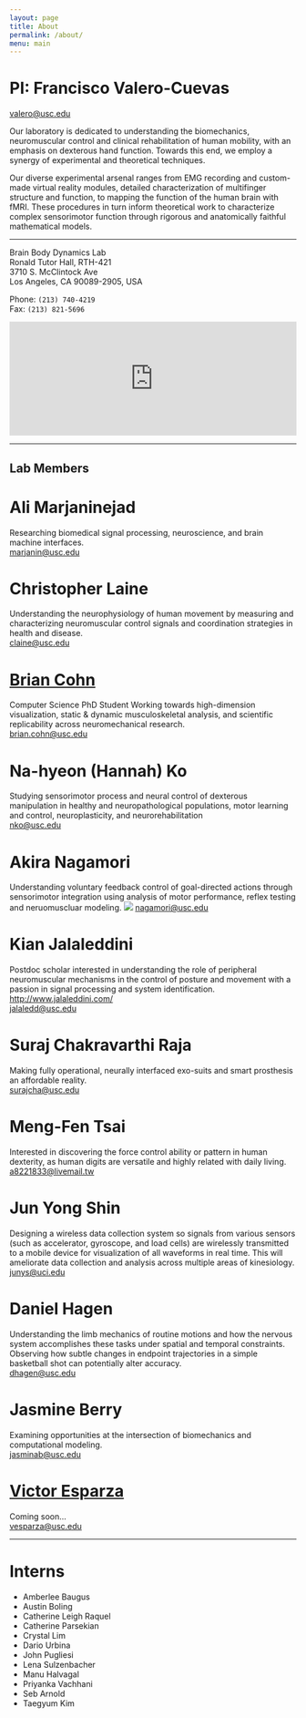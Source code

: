 ```yaml
---
layout: page
title: About
permalink: /about/
menu: main
---
```


# PI: Francisco Valero-Cuevas
valero@usc.edu


Our laboratory is dedicated to understanding the biomechanics, neuromuscular control and clinical rehabilitation of human mobility, with an emphasis on dexterous hand function. Towards this end, we employ a synergy of experimental and theoretical techniques.

Our diverse experimental arsenal ranges from EMG recording and custom-made virtual reality modules, detailed characterization of multifinger structure and function, to mapping the function of the human brain with fMRI. These procedures in turn inform theoretical work to characterize complex sensorimotor function through rigorous and anatomically faithful mathematical models.


-------------------------------------------  


Brain Body Dynamics Lab  
Ronald Tutor Hall, RTH-421  
3710 S. McClintock Ave  
Los Angeles, CA 90089-2905, USA 

Phone: `(213) 740-4219`  
Fax: `(213) 821-5696` 

<iframe src="https://www.google.com/maps/embed?pb=!1m18!1m12!1m3!1d3306.924975500565!2d-118.29214788478588!3d34.02013668061464!2m3!1f0!2f0!3f0!3m2!1i1024!2i768!4f13.1!3m3!1m2!1s0x80c2c7fc9ad4d9bd%3A0x7f0dfd17fcb6ec29!2s3710+McClintock+Ave%2C+Los+Angeles%2C+CA+90089!5e0!3m2!1sen!2sus!4v1453572044486" width="100%" height="200" frameborder="0" style="border:0" allowfullscreen></iframe>


-------------------------------------------


## Lab Members

# Ali Marjaninejad 
Researching biomedical signal processing, neuroscience, and brain machine interfaces.  
marjanin@usc.edu

# Christopher Laine
Understanding the neurophysiology of human movement by measuring and characterizing neuromuscular control signals and coordination strategies in health and disease.  
claine@usc.edu

# [Brian Cohn](https://valerolab.org/bios/cohn)
Computer Science PhD Student
Working towards high-dimension visualization, static & dynamic musculoskeletal analysis, and scientific replicability across neuromechanical research.  
brian.cohn@usc.edu

# Na-hyeon (Hannah) Ko
Studying sensorimotor process and neural control of dexterous manipulation in healthy and neuropathological populations, motor learning and control, neuroplasticity, and neurorehabilitation  
nko@usc.edu

# Akira Nagamori
Understanding voluntary feedback control of goal-directed actions through sensorimotor integration using analysis of motor performance, reflex testing and neruomuscluar modeling.
<img src="https://valerolab.org/Photos/akira.jpg">
nagamori@usc.edu


# Kian Jalaleddini 
Postdoc scholar interested in understanding the role of peripheral neuromuscular mechanisms in the control of posture and movement with a passion in signal processing and system identification.  
http://www.jalaleddini.com/  
jalaledd@usc.edu

# Suraj Chakravarthi Raja 
Making fully operational, neurally interfaced exo-suits and smart prosthesis an affordable reality.  
surajcha@usc.edu

# Meng-Fen Tsai 
Interested in discovering the force control ability or pattern in human dexterity, as human digits are versatile and highly related with daily living.  
a8221833@livemail.tw

# Jun Yong Shin 
Designing a wireless data collection system so signals from various sensors (such as accelerator, gyroscope, and load cells) are wirelessly transmitted to a mobile device for visualization of all waveforms in real time. This will ameliorate data collection and analysis across multiple areas of kinesiology.  
junys@uci.edu

# Daniel Hagen 
Understanding the limb mechanics of routine motions and how the nervous system accomplishes these tasks under spatial and temporal constraints. Observing how subtle changes in endpoint trajectories in a simple basketball shot can potentially alter accuracy.  
dhagen@usc.edu

# Jasmine Berry
Examining opportunities at the intersection of biomechanics and computational modeling.   
jasminab@usc.edu


# [Victor Esparza](https://sites.google.com/a/usc.edu/victor/)
Coming soon...  
vesparza@usc.edu


-------------------------------------------


# Interns

* Amberlee Baugus
* Austin Boling
* Catherine Leigh Raquel
* Catherine Parsekian
* Crystal Lim
* Dario Urbina
* John Pugliesi
* Lena Sulzenbacher
* Manu Halvagal
* Priyanka Vachhani
* Seb Arnold
* Taegyum Kim
